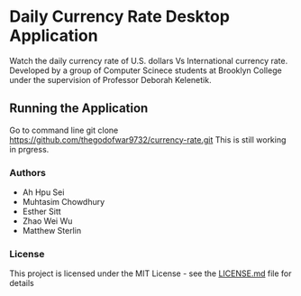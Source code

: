 # Daily Currency Rate Desktop Application
Watch the daily currency rate of U.S. dollars Vs International currency rate.
Developed by a group of Computer Scinece students at Brooklyn College under the supervision of Professor Deborah Kelenetik.

## Running the Application
Go to command line 
git clone https://github.com/thegodofwar9732/currency-rate.git
This is still working in prgress.

### Authors
- Ah Hpu Sei
- Muhtasim Chowdhury
- Esther Sitt
- Zhao Wei Wu 
- Matthew Sterlin

### License
This project is licensed under the MIT License - see the [LICENSE.md](LICENSE.md) file for details

